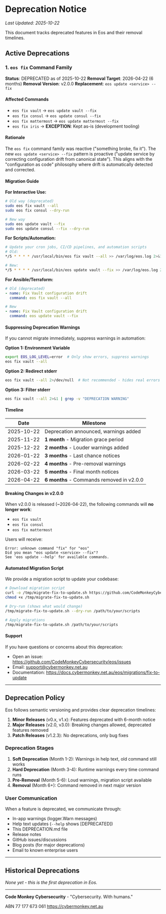 # Deprecation Notice

*Last Updated: 2025-10-22*

This document tracks deprecated features in Eos and their removal timelines.

## Active Deprecations

### 1. `eos fix` Command Family

**Status**: DEPRECATED as of 2025-10-22
**Removal Target**: 2026-04-22 (6 months)
**Removal Version**: v2.0.0
**Replacement**: `eos update <service> --fix`

#### Affected Commands
- `eos fix vault` → `eos update vault --fix`
- `eos fix consul` → `eos update consul --fix`
- `eos fix mattermost` → `eos update mattermost --fix`
- `eos fix iris` → **EXCEPTION**: Kept as-is (development tooling)

#### Rationale
The `eos fix` command family was reactive ("something broke, fix it"). The new `eos update <service> --fix` pattern is proactive ("update service by correcting configuration drift from canonical state"). This aligns with the "configuration as code" philosophy where drift is automatically detected and corrected.

#### Migration Guide

**For Interactive Use:**
```bash
# Old way (deprecated)
sudo eos fix vault --all
sudo eos fix consul --dry-run

# New way
sudo eos update vault --fix
sudo eos update consul --fix --dry-run
```

**For Scripts/Automation:**
```bash
# Update your cron jobs, CI/CD pipelines, and automation scripts
# Old:
*/5 * * * * /usr/local/bin/eos fix vault --all >> /var/log/eos.log 2>&1

# New:
*/5 * * * * /usr/local/bin/eos update vault --fix >> /var/log/eos.log 2>&1
```

**For Ansible/Terraform:**
```yaml
# Old (deprecated)
- name: Fix Vault configuration drift
  command: eos fix vault --all

# New
- name: Fix Vault configuration drift
  command: eos update vault --fix
```

#### Suppressing Deprecation Warnings

If you cannot migrate immediately, suppress warnings in automation:

**Option 1: Environment Variable**
```bash
export EOS_LOG_LEVEL=error  # Only show errors, suppress warnings
eos fix vault --all
```

**Option 2: Redirect stderr**
```bash
eos fix vault --all 2>/dev/null  # Not recommended - hides real errors
```

**Option 3: Filter stderr**
```bash
eos fix vault --all 2>&1 | grep -v "DEPRECATION WARNING"
```

#### Timeline

| Date | Milestone |
|------|-----------|
| 2025-10-22 | Deprecation announced, warnings added |
| 2025-11-22 | **1 month** - Migration grace period |
| 2025-12-22 | **2 months** - Louder warnings added |
| 2026-01-22 | **3 months** - Last chance notices |
| 2026-02-22 | **4 months** - Pre-removal warnings |
| 2026-03-22 | **5 months** - Final month notices |
| 2026-04-22 | **6 months** - Commands removed in v2.0.0 |

#### Breaking Changes in v2.0.0

When v2.0.0 is released (~2026-04-22), the following commands will **no longer work**:
- `eos fix vault`
- `eos fix consul`
- `eos fix mattermost`

Users will receive:
```
Error: unknown command "fix" for "eos"
Did you mean "eos update <service> --fix"?
See 'eos update --help' for available commands.
```

#### Automated Migration Script

We provide a migration script to update your codebase:

```bash
# Download migration script
curl -o /tmp/migrate-fix-to-update.sh https://github.com/CodeMonkeyCybersecurity/eos/scripts/migrate-fix-to-update.sh
chmod +x /tmp/migrate-fix-to-update.sh

# Dry-run (shows what would change)
/tmp/migrate-fix-to-update.sh --dry-run /path/to/your/scripts

# Apply migrations
/tmp/migrate-fix-to-update.sh /path/to/your/scripts
```

#### Support

If you have questions or concerns about this deprecation:
- Open an issue: https://github.com/CodeMonkeyCybersecurity/eos/issues
- Email: support@cybermonkey.net.au
- Documentation: https://docs.cybermonkey.net.au/eos/migrations/fix-to-update

---

## Deprecation Policy

Eos follows semantic versioning and provides clear deprecation timelines:

1. **Minor Releases** (v0.x, v1.x): Features deprecated with 6-month notice
2. **Major Releases** (v2.0, v3.0): Breaking changes allowed, deprecated features removed
3. **Patch Releases** (v1.2.3): No deprecations, only bug fixes

### Deprecation Stages

1. **Soft Deprecation** (Month 1-2): Warnings in help text, old command still works
2. **Hard Deprecation** (Month 3-4): Runtime warnings every time command runs
3. **Pre-Removal** (Month 5-6): Loud warnings, migration script available
4. **Removal** (Month 6+): Command removed in next major version

### User Communication

When a feature is deprecated, we communicate through:
- In-app warnings (logger.Warn messages)
- Help text updates (`--help` shows [DEPRECATED])
- This DEPRECATION.md file
- Release notes
- GitHub issues/discussions
- Blog posts (for major deprecations)
- Email to known enterprise users

---

## Historical Deprecations

_None yet - this is the first deprecation in Eos._

---

**Code Monkey Cybersecurity** - "Cybersecurity. With humans."

ABN 77 177 673 061
https://cybermonkey.net.au
